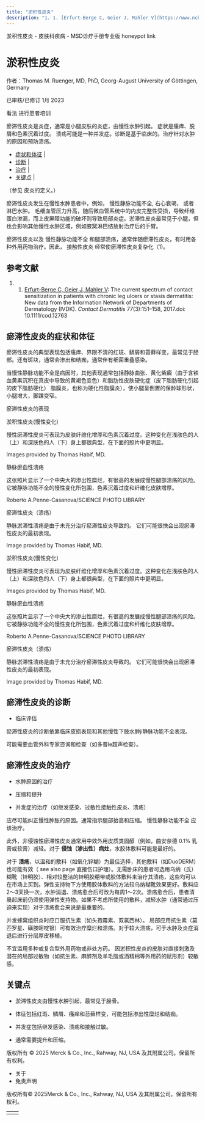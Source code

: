 ```yaml
---
title: "淤积性皮炎"
description: "1. 1. [Erfurt-Berge C, Geier J, Mahler V](https://www.ncbi.nlm.nih.gov/pubmed/28194803): The current spectrum of contact sensitization in patients with chronic leg ulcers or stasis dermatitis: New data from the Information Network of Departments of Dermatology (IVDK). _Contact Dermatitis_ 77(3):151–158, 2017.doi: 10.1111/cod.12763"
---
```


﻿淤积性皮炎 \- 皮肤科疾病 \- MSD诊疗手册专业版 honeypot link

# 淤积性皮炎

作者：Thomas M. Ruenger, MD, PhD, Georg-August University of Göttingen, Germany

已审核/已修订 1月 2023

看法 进行患者培训

瘀滞性皮炎是炎症，通常是小腿皮肤的炎症，由慢性水肿引起。 症状是瘙痒、脱屑和色素沉着过度。 溃疡可能是一种并发症。诊断是基于临床的。治疗针对水肿的原因和预防溃疡。

- [症状和体征](#症状和体征_v961758_zh) \|
- [诊断](#诊断_v961765_zh) \|
- [治疗](#治疗_v961768_zh) \|
- [关键点](#关键点_v6665206_zh) \|

（参见 皮炎的定义。）

瘀滞性皮炎发生在慢性水肿患者中，例如， 慢性静脉功能不全, 右心衰竭， 或者 淋巴水肿。 毛细血管压力升高，随后微血管系统中的内皮完整性受损，导致纤维蛋白渗漏，而上皮屏障功能的破坏则导致局部炎症。淤滞性皮炎最常见于小腿，但也会影响其他慢性水肿区域，例如腋窝淋巴结放射治疗后的手臂。

瘀滞性皮炎以及 慢性静脉功能不全 和腿部溃疡，通常伴随瘀滞性皮炎，有时用各种外用药物治疗。因此， 接触性皮炎 经常使瘀滞性皮炎复杂化（1)。

## 参考文献

1. 1. [Erfurt-Berge C, Geier J, Mahler V](https://www.ncbi.nlm.nih.gov/pubmed/28194803): The current spectrum of contact sensitization in patients with chronic leg ulcers or stasis dermatitis: New data from the Information Network of Departments of Dermatology (IVDK). _Contact Dermatitis_ 77(3):151–158, 2017.doi: 10.1111/cod.12763


## 瘀滞性皮炎的症状和体征

瘀滞性皮炎的典型表现包括瘙痒、界限不清的红斑、鳞屑和苔藓样变，最常见于胫部。还有斑块，通常会渗出和结痂，通常伴有细菌重叠感染。

当慢性静脉功能不全是病因时，其他表现通常包括静脉曲张、黄化紫癜（由于含铁血黄素沉积在真皮中导致的黄褐色变色）和脂肪性皮肤硬化症（皮下脂肪硬化引起的皮下脂肪硬化） 脂膜炎，也称为硬化性脂膜炎），使小腿呈倒置的保龄球形状，小腿增大，脚踝变窄。

瘀滞性皮炎的表现



淤积性皮炎(慢性变化)

慢性瘀滞性皮炎可表现为皮肤纤维化增厚和色素沉着过度。这种变化在浅肤色的人（上）和深肤色的人（下）身上都很典型，在下面的照片中更明显。

Images provided by Thomas Habif, MD.



静脉瘀血性溃疡

这张照片显示了一个中央大的渗出性糜烂，有很高的发展成慢性腿部溃疡的风险。 它被静脉功能不全的慢性变化所包围，色素沉着过度和纤维化皮肤增厚。

Roberto A.Penne-Casanova/SCIENCE PHOTO LIBRARY



瘀滞性皮炎（溃疡）

静脉淤滞性溃疡是由于未充分治疗瘀滞性皮炎导致的。 它们可能很快会出现瘀滞性皮炎的最初表现。

Image provided by Thomas Habif, MD.



淤积性皮炎(慢性变化)

慢性瘀滞性皮炎可表现为皮肤纤维化增厚和色素沉着过度。这种变化在浅肤色的人（上）和深肤色的人（下）身上都很典型，在下面的照片中更明显。

Images provided by Thomas Habif, MD.



静脉瘀血性溃疡

这张照片显示了一个中央大的渗出性糜烂，有很高的发展成慢性腿部溃疡的风险。 它被静脉功能不全的慢性变化所包围，色素沉着过度和纤维化皮肤增厚。

Roberto A.Penne-Casanova/SCIENCE PHOTO LIBRARY



瘀滞性皮炎（溃疡）

静脉淤滞性溃疡是由于未充分治疗瘀滞性皮炎导致的。 它们可能很快会出现瘀滞性皮炎的最初表现。

Image provided by Thomas Habif, MD.

## 瘀滞性皮炎的诊断

- 临床评估


瘀滞性皮炎的诊断依靠临床皮损表现和其他慢性下肢水肿ji静脉功能不全表现。

可能需要血管外科专家咨询和检查（如多普le超声检查）。

## 瘀滞性皮炎的治疗

- 水肿原因的治疗

- 压缩和提升

- 并发症的治疗（如继发感染、过敏性接触性皮炎、溃疡）


应尽可能纠正慢性肿胀的原因。通常指示腿部抬高和压缩。 慢性静脉功能不全 应该治疗。

此外，非侵蚀性瘀滞性皮炎通常用中效外用皮质类固醇（例如，曲安奈德 0.1% 乳膏或软膏）减轻。对于 **侵蚀（渗出性）病灶**，水胶体敷料可能是最好的。

对于 **溃疡**，以温和的敷料（如氧化锌糊）为最佳选择，其他敷料（如DuoDERM）也可能有效（ see also page 直接伤口护理）。无需卧床的患者可选用乌纳（氏）糊靴（锌明胶）、相对较整洁的锌明胶绷带或胶体敷料来治疗其溃疡，这些均可以在市场上买到。弹性支持物下方使用胶体敷料的方法较乌纳糊靴效果更好。敷料应2～3天换一次，水肿消退、溃疡愈合后可改为每周1～2次。溃疡愈合后，患者清晨起床前仍须使用弹性支持物。如果不考虑所使用的敷料，减轻水肿（通常通过压迫来实现）对于溃疡愈合来说是最重要的。

并发蜂窝组织炎时应口服抗生素（如头孢霉素、双氯西林）。 局部应用抗生素（莫匹罗星、磺胺嘧啶银）可有效治疗糜烂和溃疡。对于较大溃疡，可于水肿及炎症消退后进行分层厚皮移植。

不宜滥用多种或复合型外用药物或非处方药。 因淤积性皮炎的皮肤对直接刺激及潜在的局部过敏物（如抗生素、麻醉剂及羊毛脂或酒精棉等外用药的赋形剂）较敏感。

## 关键点

- 淤滞性皮炎由慢性水肿引起，最常见于胫骨。

- 体征包括红斑、鳞屑、瘙痒和苔藓样变，可能包括渗出性糜烂和结痂。

- 并发症包括继发感染、溃疡和接触过敏。

- 通常需要提升和压缩。




版权所有 © 2025
Merck & Co., Inc., Rahway, NJ, USA 及其附属公司。保留所有权利。

- 关于
- 免责声明

版权所有© 2025Merck & Co., Inc., Rahway, NJ, USA 及其附属公司。保留所有权利。

|     |     |
| --- | --- |
|  |  |